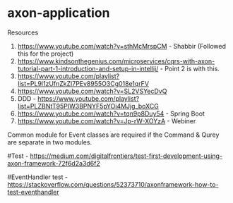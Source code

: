 # axon-application

Resources
1. https://www.youtube.com/watch?v=sthMcMrspCM - Shabbir (Followed this for the project)
2. https://www.kindsonthegenius.com/microservices/cqrs-with-axon-tutorial-part-1-introduction-and-setup-in-intellij/  - Point 2 is with this.
3. https://www.youtube.com/playlist?list=PL9l1zUfnZkZl7PEv8955O3Cg018e1qrFV
4. https://www.youtube.com/watch?v=SL2VSYecDvQ
5. DDD - https://www.youtube.com/playlist?list=PLZBNtT95PIW3BPNYF5pYOi4MJjg_boXCG
6. https://www.youtube.com/watch?v=tqn9p8Duy54 - Spring Boot
7. https://www.youtube.com/watch?v=Jp-rW-XOYzA - Webiner

Common module for Event classes are required if the Command & Qurey are separate in two modules.

#Test - 
https://medium.com/digitalfrontiers/test-first-development-using-axon-framework-72f6d2a3d6f2

#EventHandler test - https://stackoverflow.com/questions/52373710/axonframework-how-to-test-eventhandler
